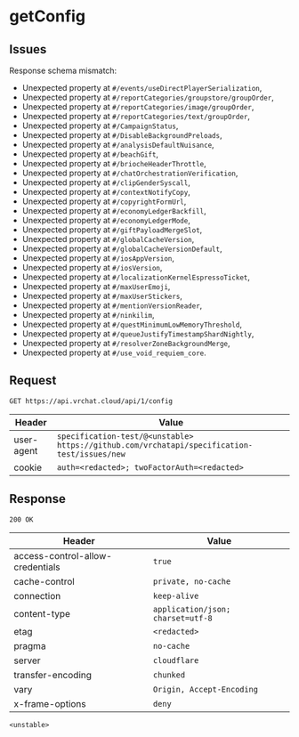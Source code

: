 # getConfig

## Issues
Response schema mismatch:
* Unexpected property at ``#/events/useDirectPlayerSerialization``,
* Unexpected property at ``#/reportCategories/groupstore/groupOrder``,
* Unexpected property at ``#/reportCategories/image/groupOrder``,
* Unexpected property at ``#/reportCategories/text/groupOrder``,
* Unexpected property at ``#/CampaignStatus``,
* Unexpected property at ``#/DisableBackgroundPreloads``,
* Unexpected property at ``#/analysisDefaultNuisance``,
* Unexpected property at ``#/beachGift``,
* Unexpected property at ``#/briocheHeaderThrottle``,
* Unexpected property at ``#/chatOrchestrationVerification``,
* Unexpected property at ``#/clipGenderSyscall``,
* Unexpected property at ``#/contextNotifyCopy``,
* Unexpected property at ``#/copyrightFormUrl``,
* Unexpected property at ``#/economyLedgerBackfill``,
* Unexpected property at ``#/economyLedgerMode``,
* Unexpected property at ``#/giftPayloadMergeSlot``,
* Unexpected property at ``#/globalCacheVersion``,
* Unexpected property at ``#/globalCacheVersionDefault``,
* Unexpected property at ``#/iosAppVersion``,
* Unexpected property at ``#/iosVersion``,
* Unexpected property at ``#/localizationKernelEspressoTicket``,
* Unexpected property at ``#/maxUserEmoji``,
* Unexpected property at ``#/maxUserStickers``,
* Unexpected property at ``#/mentionVersionReader``,
* Unexpected property at ``#/ninkilim``,
* Unexpected property at ``#/questMinimumLowMemoryThreshold``,
* Unexpected property at ``#/queueJustifyTimestampShardNightly``,
* Unexpected property at ``#/resolverZoneBackgroundMerge``,
* Unexpected property at ``#/use_void_requiem_core``.
## Request
`GET https://api.vrchat.cloud/api/1/config`

| Header | Value |
| ------ | ----- |
| user-agent | `specification-test/@<unstable> https://github.com/vrchatapi/specification-test/issues/new` |
| cookie | `auth=<redacted>; twoFactorAuth=<redacted>` |


## Response
`200 OK`

| Header | Value |
| ------ | ----- |
| access-control-allow-credentials | `true` |
| cache-control | `private, no-cache` |
| connection | `keep-alive` |
| content-type | `application/json; charset=utf-8` |
| etag | `<redacted>` |
| pragma | `no-cache` |
| server | `cloudflare` |
| transfer-encoding | `chunked` |
| vary | `Origin, Accept-Encoding` |
| x-frame-options | `deny` |

```jsonc
<unstable>
```

